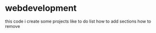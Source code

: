 # webdevelopment
this code i create some projects like to do list how to add sections how to remove 
